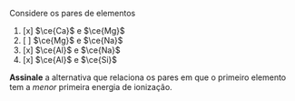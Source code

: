 Considere os pares de elementos

1. [x] $\ce{Ca}$ e $\ce{Mg}$
2. [ ] $\ce{Mg}$ e $\ce{Na}$
3. [x] $\ce{Al}$ e $\ce{Na}$
4. [x] $\ce{Al}$ e $\ce{Si}$

**Assinale** a alternativa que relaciona os pares em que o primeiro elemento tem a *menor* primeira energia de ionização.


